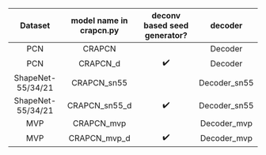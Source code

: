 

|Dataset|model name in crapcn.py| deconv based seed generator? | decoder|
| :---: | :---: | :---: | :---: |
|PCN| CRAPCN | | Decoder|
|PCN| CRAPCN_d | ✔️| Decoder|
|ShapeNet-55/34/21 | CRAPCN_sn55 | | Decoder_sn55|
|ShapeNet-55/34/21 | CRAPCN_sn55_d | ✔️| Decoder_sn55|
|MVP| CRAPCN_mvp | | Decoder_mvp|
|MVP| CRAPCN_mvp_d |✔️ | Decoder_mvp|



